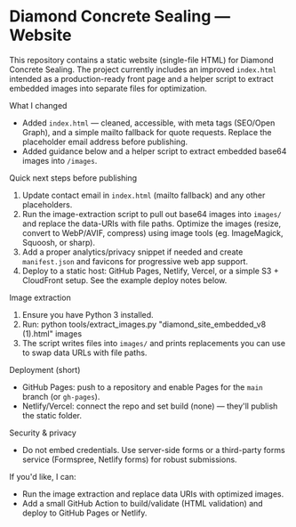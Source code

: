 # Diamond Concrete Sealing — Website

This repository contains a static website (single-file HTML) for Diamond Concrete Sealing. The project currently includes an improved `index.html` intended as a production-ready front page and a helper script to extract embedded images into separate files for optimization.

What I changed
- Added `index.html` — cleaned, accessible, with meta tags (SEO/Open Graph), and a simple mailto fallback for quote requests. Replace the placeholder email address before publishing.
- Added guidance below and a helper script to extract embedded base64 images into `/images`.

Quick next steps before publishing
1. Update contact email in `index.html` (mailto fallback) and any other placeholders.
2. Run the image-extraction script to pull out base64 images into `images/` and replace the data-URIs with file paths. Optimize the images (resize, convert to WebP/AVIF, compress) using image tools (eg. ImageMagick, Squoosh, or sharp).
3. Add a proper analytics/privacy snippet if needed and create `manifest.json` and favicons for progressive web app support.
4. Deploy to a static host: GitHub Pages, Netlify, Vercel, or a simple S3 + CloudFront setup. See the example deploy notes below.

Image extraction
1. Ensure you have Python 3 installed.
2. Run: python tools/extract_images.py "diamond_site_embedded_v8 (1).html" images
3. The script writes files into `images/` and prints replacements you can use to swap data URLs with file paths.

Deployment (short)
- GitHub Pages: push to a repository and enable Pages for the `main` branch (or `gh-pages`).
- Netlify/Vercel: connect the repo and set build (none) — they'll publish the static folder.

Security & privacy
- Do not embed credentials. Use server-side forms or a third-party forms service (Formspree, Netlify forms) for robust submissions.

If you'd like, I can:
- Run the image extraction and replace data URIs with optimized images.
- Add a small GitHub Action to build/validate (HTML validation) and deploy to GitHub Pages or Netlify.
